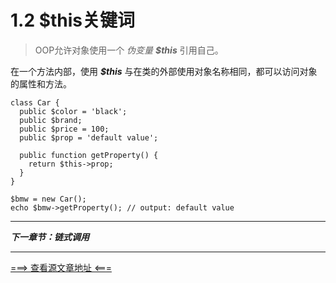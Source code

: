 # 1.2 $this关键词

> OOP允许对象使用一个 *伪变量* ***$this*** 引用自己。

在一个方法内部，使用 ***$this*** 与在类的外部使用对象名称相同，都可以访问对象的属性和方法。

```
class Car {
  public $color = 'black';
  public $brand;
  public $price = 100;
  public $prop = 'default value';

  public function getProperty() {
    return $this->prop;
  }
}

$bmw = new Car();
echo $bmw->getProperty(); // output: default value
```

-------

***下一章节：链式调用***

---------
[===> 查看源文章地址 <===](https://github.com/yiicode101/learn-php)
